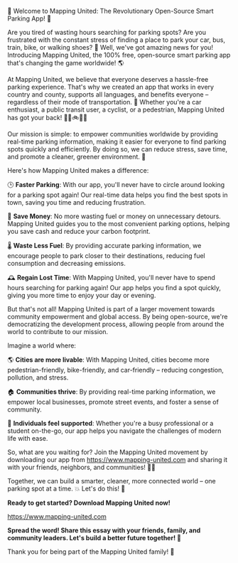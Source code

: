 🚀 Welcome to Mapping United: The Revolutionary Open-Source Smart Parking App! 🎉

Are you tired of wasting hours searching for parking spots? Are you frustrated with the constant stress of finding a place to park your car, bus, train, bike, or walking shoes? 🤯 Well, we've got amazing news for you! Introducing Mapping United, the 100% free, open-source smart parking app that's changing the game worldwide! 🌎

At Mapping United, we believe that everyone deserves a hassle-free parking experience. That's why we created an app that works in every country and county, supports all languages, and benefits everyone – regardless of their mode of transportation. 💪 Whether you're a car enthusiast, a public transit user, a cyclist, or a pedestrian, Mapping United has got your back! 🚗🚌🚲🏃‍♀️

Our mission is simple: to empower communities worldwide by providing real-time parking information, making it easier for everyone to find parking spots quickly and efficiently. By doing so, we can reduce stress, save time, and promote a cleaner, greener environment. 🌟

Here's how Mapping United makes a difference:

🕒 **Faster Parking**: With our app, you'll never have to circle around looking for a parking spot again! Our real-time data helps you find the best spots in town, saving you time and reducing frustration.

💸 **Save Money**: No more wasting fuel or money on unnecessary detours. Mapping United guides you to the most convenient parking options, helping you save cash and reduce your carbon footprint.

🌡️ **Waste Less Fuel**: By providing accurate parking information, we encourage people to park closer to their destinations, reducing fuel consumption and decreasing emissions.

🕰️ **Regain Lost Time**: With Mapping United, you'll never have to spend hours searching for parking again! Our app helps you find a spot quickly, giving you more time to enjoy your day or evening.

But that's not all! Mapping United is part of a larger movement towards community empowerment and global access. By being open-source, we're democratizing the development process, allowing people from around the world to contribute to our mission.

Imagine a world where:

🌎 **Cities are more livable**: With Mapping United, cities become more pedestrian-friendly, bike-friendly, and car-friendly – reducing congestion, pollution, and stress.

🏠 **Communities thrive**: By providing real-time parking information, we empower local businesses, promote street events, and foster a sense of community.

💪 **Individuals feel supported**: Whether you're a busy professional or a student on-the-go, our app helps you navigate the challenges of modern life with ease.

So, what are you waiting for? Join the Mapping United movement by downloading our app from https://www.mapping-united.com and sharing it with your friends, neighbors, and communities! 📲👫

Together, we can build a smarter, cleaner, more connected world – one parking spot at a time. 💥 Let's do this! 🎉

**Ready to get started? Download Mapping United now!**

https://www.mapping-united.com

**Spread the word! Share this essay with your friends, family, and community leaders. Let's build a better future together! 🌟**

Thank you for being part of the Mapping United family! 🎉